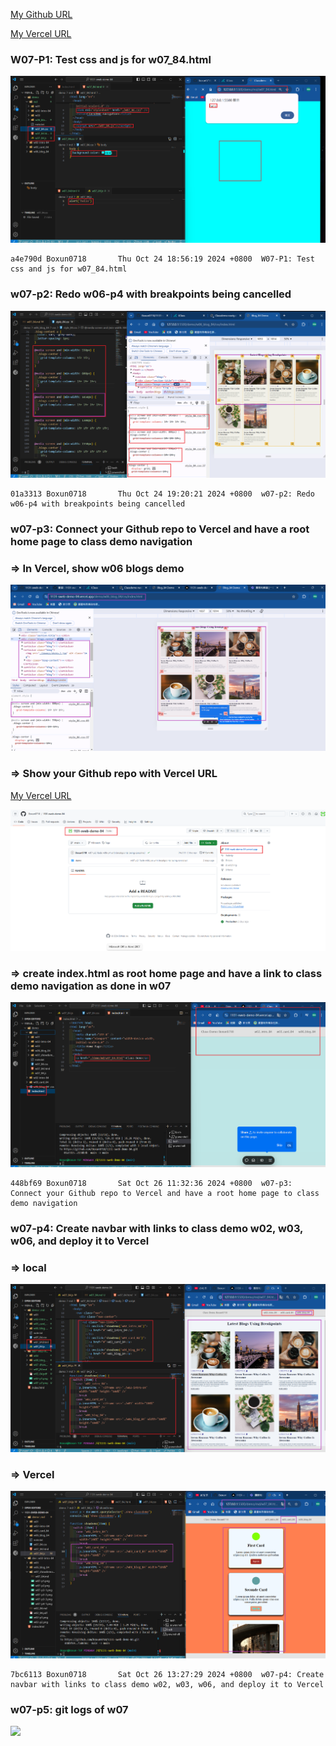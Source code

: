 [My Github URL](https://github.com/Boxun0718/1131-sweb-demo-84)

[My Vercel URL](https://1131-sweb-demo-84.vercel.app/)

### W07-P1: Test css and js for w07_84.html

![](w07-p1.png)

```
a4e790d Boxun0718       Thu Oct 24 18:56:19 2024 +0800  W07-P1: Test css and js for w07_84.html
```

### w07-p2: Redo w06-p4 with breakpoints being cancelled

![](w07-p2.png)

```
01a3313 Boxun0718       Thu Oct 24 19:20:21 2024 +0800  w07-p2: Redo w06-p4 with breakpoints being cancelled
```

### w07-p3: Connect your Github repo to Vercel and have a root home page to class demo navigation

### => In Vercel, show w06 blogs demo

![](w07-p3-1.png)

### => Show your Github repo with Vercel URL

[My Vercel URL](https://1131-sweb-demo-84.vercel.app/)

![](w07-p3-2.png)

### => create index.html as root home page and have a link to class demo navigation as done in w07

![](w07-p3-3.png)

```
448bf69 Boxun0718       Sat Oct 26 11:32:36 2024 +0800  w07-p3: Connect your Github repo to Vercel and have a root home page to class demo navigation

```

### w07-p4: Create navbar with links to class demo w02, w03, w06, and deploy it to Vercel

### => local

![](w07-p4-1.png)

### => Vercel

![](w07-p4-2.png)

```
7bc6113 Boxun0718       Sat Oct 26 13:27:29 2024 +0800  w07-p4: Create navbar with links to class demo w02, w03, w06, and deploy it to Vercel
```

### w07-p5: git logs of w07

![](w07-logs.png)

